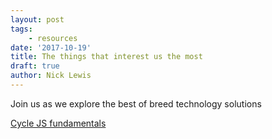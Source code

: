```yaml
---
layout: post
tags: 
    - resources
date: '2017-10-19'
title: The things that interest us the most
draft: true
author: Nick Lewis
---
```

Join us as we explore the best of breed technology solutions

[Cycle JS fundamentals](https://egghead.io/courses/cycle-js-fundamentals?utm_source=drip&utm_medium=email&utm_content=cycle-js-refresh)
